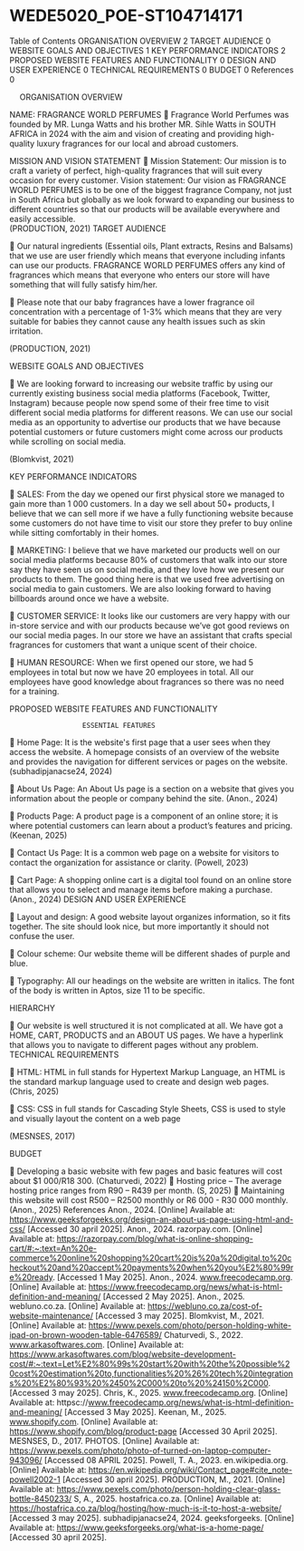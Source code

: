 # WEDE5020_POE-ST104714171
Table of Contents
ORGANISATION OVERVIEW	2
TARGET AUDIENCE	0
WEBSITE GOALS AND OBJECTIVES	1
KEY PERFORMANCE INDICATORS	2
PROPOSED WEBSITE FEATURES AND FUNCTIONALITY	0
DESIGN AND USER EXPERIENCE	0
TECHNICAL REQUIREMENTS	0
BUDGET	0
References	0

 
ORGANISATION OVERVIEW

NAME: FRAGRANCE WORLD PERFUMES
	Fragrance World Perfumes was founded by MR. Lunga Watts and his brother MR. Sihle Watts in SOUTH AFRICA in 2024 with the aim and vision of creating and providing high-quality luxury fragrances for our local and abroad customers.	

MISSION AND VISION STATEMENT
	Mission Statement: Our mission is to craft a variety of perfect, high-quality fragrances that will suit every occasion for every customer. 
Vision statement: Our vision as FRAGRANCE WORLD PERFUMES is to be one of the biggest fragrance Company, not just in South Africa but globally as we look forward to expanding our business to different countries so that our products will be available everywhere and easily accessible.  
(PRODUCTION, 2021) 
TARGET AUDIENCE

	Our natural ingredients (Essential oils, Plant extracts, Resins and Balsams) that we use are user friendly which means that everyone including infants can use our products. FRAGRANCE WORLD PERFUMES offers any kind of fragrances which means that everyone who enters our store will have something that will fully satisfy him/her.

	Please note that our baby fragrances have a lower fragrance oil concentration with a percentage of 1-3% which means that they are very suitable for babies they cannot cause any health issues such as skin irritation.
 
(PRODUCTION, 2021)





 WEBSITE GOALS AND OBJECTIVES

	We are looking forward to increasing our website traffic by using our currently existing business social media platforms (Facebook, Twitter, Instagram) because people now spend some of their free time to visit different social media platforms for different reasons. We can use our social media as an opportunity to advertise our products that we have because potential customers or future customers might come across our products while scrolling on social media.

 
(Blomkvist, 2021)

 
 KEY PERFORMANCE INDICATORS

	SALES: From the day we opened our first physical store we managed to gain more than 1 000 customers. In a day we sell about 50+ products, I believe that we can sell more if we have a fully functioning website because some customers do not have time to visit our store they prefer to buy online while sitting comfortably in their homes.

	MARKETING: I believe that we have marketed our products well on our social media platforms because 80% of customers that walk into our store say they have seen us on social media, and they love how we present our products to them. The good thing here is that we used free advertising on social media to gain customers. We are also looking forward to having billboards around once we have a website.

	CUSTOMER SERVICE: It looks like our customers are very happy with our in-store service and with our products because we’ve got good reviews on our social media pages.
 In our store we have an assistant that crafts special fragrances for customers that want a unique scent of their choice.

	HUMAN RESOURCE: When we first opened our store, we had 5 employees in total but now we have 20 employees in total. All our employees have good knowledge about fragrances so there was no need for a training.
  

PROPOSED WEBSITE FEATURES AND FUNCTIONALITY

                      ESSENTIAL FEATURES

	Home Page: It is the website's first page that a user sees when they access the website. A homepage consists of an overview of the website and provides the navigation for different services or pages on the website. (subhadipjanacse24, 2024)

	About Us Page:  An About Us page is a section on a website that gives you information about the people or company behind the site. (Anon., 2024)

	Products Page: A product page is a component of an online store; it is where potential customers can learn about a product’s features and pricing. (Keenan, 2025)


	Contact Us Page: It is a common web page on a website for visitors to contact the organization for assistance or clarity. (Powell, 2023)

	Cart Page: A shopping online cart is a digital tool found on an online store that allows you to select and manage items before making a purchase. (Anon., 2024) 
DESIGN AND USER EXPERIENCE

	Layout and design: A good website layout organizes information, so it fits together. The site should look nice, but more importantly it should not confuse the user.

	Colour scheme: Our website theme will be different shades of purple and blue.

	Typography: All our headings on the website are written in italics. The font of the body is written in Aptos, size 11 to be specific.


HIERARCHY 

	Our website is well structured it is not complicated at all. We have got a HOME, CART, PRODUCTS and an ABOUT US pages. We have a hyperlink that allows you to navigate to different pages without any problem. 
TECHNICAL REQUIREMENTS

	HTML:  HTML in full stands for Hypertext Markup Language, an HTML is the standard markup language used to create and design web pages. (Chris, 2025)
 
	CSS: CSS in full stands for Cascading Style Sheets, CSS is used to style and visually layout the content on a web page
 
(MESNSES, 2017)

 
BUDGET

	Developing a basic website with few pages and basic features will cost about $1 000/R18 300. (Chaturvedi, 2022)
	Hosting price – The average hosting price ranges from R90 – R439 per month. (S, 2025)
	Maintaining this website will cost R500 – R2500 monthly or R6 000 - R30 000 monthly. (Anon., 2025) 
References
Anon., 2024. [Online] 
Available at: https://www.geeksforgeeks.org/design-an-about-us-page-using-html-and-css/
[Accessed 30 april 2025].
Anon., 2024. razorpay.com. [Online] 
Available at: https://razorpay.com/blog/what-is-online-shopping-cart/#:~:text=An%20e-commerce%20online%20shopping%20cart%20is%20a%20digital,to%20checkout%20and%20accept%20payments%20when%20you%E2%80%99re%20ready.
[Accessed 1 May 2025].
Anon., 2024. www.freecodecamp.org. [Online] 
Available at: https://www.freecodecamp.org/news/what-is-html-definition-and-meaning/
[Accessed 2 May 2025].
Anon., 2025. webluno.co.za. [Online] 
Available at: https://webluno.co.za/cost-of-website-maintenance/
[Accessed 3 may 2025].
Blomkvist, M., 2021. [Online] 
Available at: https://www.pexels.com/photo/person-holding-white-ipad-on-brown-wooden-table-6476589/
Chaturvedi, S., 2022. www.arkasoftwares.com. [Online] 
Available at: https://www.arkasoftwares.com/blog/website-development-cost/#:~:text=Let%E2%80%99s%20start%20with%20the%20possible%20cost%20estimation%20to,functionalities%20%26%20tech%20integrations%20%E2%80%93%20%2450%2C000%20to%20%24150%2C000.
[Accessed 3 may 2025].
Chris, K., 2025. www.freecodecamp.org. [Online] 
Available at: httpsc://www.freecodecamp.org/news/what-is-html-definition-and-meaning/
[Accessed 3 May 2025].
Keenan, M., 2025. www.shopify.com. [Online] 
Available at: https://www.shopify.com/blog/product-page
[Accessed 30 April 2025].
MESNSES, D., 2017. PHOTOS. [Online] 
Available at: https://www.pexels.com/photo/photo-of-turned-on-laptop-computer-943096/
[Accessed 08 APRIL 2025].
Powell, T. A., 2023. en.wikipedia.org. [Online] 
Available at: https://en.wikipedia.org/wiki/Contact_page#cite_note-powell2002-1
[Accessed 30 april 2025].
PRODUCTION, M., 2021. [Online] 
Available at: https://www.pexels.com/photo/person-holding-clear-glass-bottle-8450233/
S, A., 2025. hostafrica.co.za. [Online] 
Available at: https://hostafrica.co.za/blog/hosting/how-much-is-it-to-host-a-website/
[Accessed 3 may 2025].
subhadipjanacse24, 2024. geeksforgeeks. [Online] 
Available at: https://www.geeksforgeeks.org/what-is-a-home-page/
[Accessed 30 april 2025].


